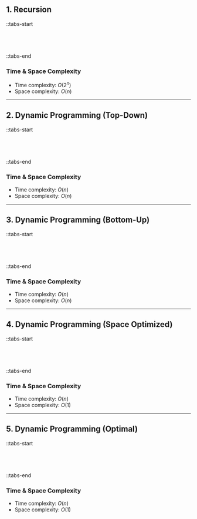 ## 1. Recursion

::tabs-start

```python

```

```java

```

```cpp

```

```javascript

```

::tabs-end

### Time & Space Complexity

* Time complexity: $O(2 ^ n)$
* Space complexity: $O(n)$

---

## 2. Dynamic Programming (Top-Down)

::tabs-start

```python

```

```java

```

```cpp

```

```javascript

```

::tabs-end

### Time & Space Complexity

* Time complexity: $O(n)$
* Space complexity: $O(n)$

---

## 3. Dynamic Programming (Bottom-Up)

::tabs-start

```python

```

```java

```

```cpp

```

```javascript

```

::tabs-end

### Time & Space Complexity

* Time complexity: $O(n)$
* Space complexity: $O(n)$

---

## 4. Dynamic Programming (Space Optimized)

::tabs-start

```python

```

```java

```

```cpp

```

```javascript

```

::tabs-end

### Time & Space Complexity

* Time complexity: $O(n)$
* Space complexity: $O(1)$

---

## 5. Dynamic Programming (Optimal)

::tabs-start

```python

```

```java

```

```cpp

```

```javascript

```

::tabs-end

### Time & Space Complexity

* Time complexity: $O(n)$
* Space complexity: $O(1)$